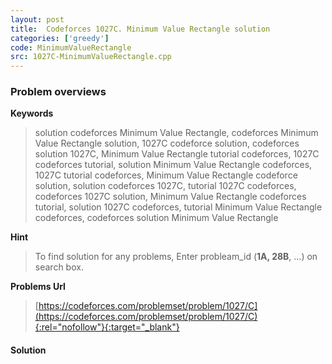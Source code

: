 ```yaml
---
layout: post
title:  Codeforces 1027C. Minimum Value Rectangle solution
categories: ['greedy']
code: MinimumValueRectangle
src: 1027C-MinimumValueRectangle.cpp
---
```

### **Problem overviews**

**Keywords**
> solution codeforces Minimum Value Rectangle, codeforces Minimum Value Rectangle solution, 1027C codeforce solution, codeforces solution 1027C, Minimum Value Rectangle tutorial codeforces, 1027C codeforces tutorial, solution Minimum Value Rectangle codeforces, 1027C tutorial codeforces, Minimum Value Rectangle codeforce solution, solution codeforces 1027C, tutorial 1027C codeforces, codeforces 1027C solution, Minimum Value Rectangle codeforces tutorial, solution 1027C codeforces, tutorial Minimum Value Rectangle codeforces, codeforces solution Minimum Value Rectangle

**Hint**
> To find solution for any problems, Enter probleam_id (**1A, 28B**, ...) on search box. 

**Problems Url**
> [https://codeforces.com/problemset/problem/1027/C](https://codeforces.com/problemset/problem/1027/C){:rel="nofollow"}{:target="_blank"}

#### **Solution**



